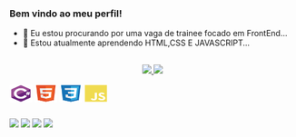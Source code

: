 ###  Bem vindo ao meu perfil!

- 🔭 Eu estou procurando por uma vaga de trainee focado em FrontEnd...
- 🌱 Estou atualmente aprendendo HTML,CSS E JAVASCRIPT...

##

<div align="center">
  <a href="https://github.com/Denium">
  <img height="203em" src=https://github-readme-stats-sigma-five.vercel.app/api?username=denium&show_icons=true&theme=dark&include_all_commits=true&count_private=true"/>
  <img height="170em"  src="https://github-readme-stats-sigma-five.vercel.app/api/top-langs/?username=denium&layout=compact&langs_count=7&theme=dark"/></a>
</div>

  <div style="display: inline_block"><br>
    <img align="center" alt="Denium-Csharp" height="30" width="40" src="https://raw.githubusercontent.com/devicons/devicon/master/icons/csharp/csharp-original.svg">
    <img align="center" alt="Denium-HTML" height="30" width="40" src="https://raw.githubusercontent.com/devicons/devicon/master/icons/html5/html5-original.svg">
    <img align="center" alt="Denium-CSS" height="30" width="40" src="https://raw.githubusercontent.com/devicons/devicon/master/icons/css3/css3-original.svg">
    <img align="center" alt="Denium-Js" height="30" width="40" src="https://raw.githubusercontent.com/devicons/devicon/master/icons/javascript/javascript-plain.svg">
  </div>

  ##
  
  <div>
    <a href="https://www.instagram.com/valdeniojr7/" target="_blank"><img src="https://img.shields.io/badge/-Instagram-%23E4405F?style=for-the-badge&logo=instagram&logoColor=white" target="_blank"></a>
    <a href="https://www.linkedin.com/in/valdenio-junior/" target="_blank"><img src="https://img.shields.io/badge/-LinkedIn-%230077B5?style=for-the-badge&logo=linkedin&logoColor=white" target="_blank"></a>
    <a href="https://contate.me/ValdenioJunior" target="_blank"><img src="https://img.shields.io/badge/WhatsApp-25D366?style=for-the-badge&logo=whatsapp&logoColor=white" target="_blank"></a>
    <a href="mailto:valdenio.junior@Hotmail.com" target="_blank"><img src="https://img.shields.io/badge/Gmail-D14836?style=for-the-badge&logo=gmail&logoColor=white" target="_blank"></a>
  </div>
